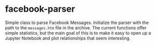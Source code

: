 # facebook-parser
Simple class to parse Facebook Messages. Initialize the parser with the path to the `messages.htm` file in the archive. 
The current functions offer simple statistics, but the main goal of this is to make it easy to open up a Jupyter Notebook and plot relationships that seem interesting.
